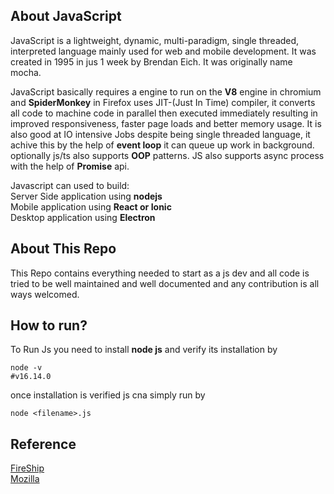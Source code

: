 ## About JavaScript
JavaScript is a lightweight, dynamic, multi-paradigm, single threaded, interpreted language mainly used for web and mobile development. It was created in 1995 in jus 1 week by Brendan Eich. It was originally name mocha.

JavaScript basically requires a engine to run on the **V8** engine in chromium and **SpiderMonkey** in Firefox uses JIT-(Just In Time) compiler, it converts all code to machine code in parallel then executed immediately resulting in improved responsiveness, faster page loads and better memory usage. It is also good at IO intensive Jobs despite being single threaded language, it achive this by the help of **event loop** it can queue up work in background. optionally js/ts also supports **OOP** patterns. JS also supports async process with the help of **Promise** api.

Javascript can used to build:<br>
Server Side application using **nodejs**<br>
Mobile application using **React or Ionic**<br>
Desktop application using **Electron**

## About This Repo
This Repo contains everything needed to start as a js dev and all code is tried to be well maintained and well documented and any contribution is all ways welcomed.

## How to run?
To Run Js you need to install **node js** and verify its installation by
```
node -v
#v16.14.0
```
once installation is verified js cna simply run by
```
node <filename>.js
```

## Reference
[FireShip](https://www.youtube.com/channel/UCsBjURrPoezykLs9EqgamOA)<br>
[Mozilla](https://developer.mozilla.org/en-US/docs/Web/JavaScript)
